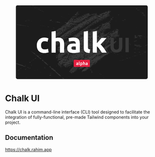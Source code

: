 <br>
<div align="center">
  <img alt="Chalk Logo" src="https://github.com/5rahim/chalk-ui/blob/main/images/Chalk_Logo2.png?raw=true" height="250"/>
<br>

</div>

# Chalk UI

Chalk UI is a command-line interface (CLI) tool designed to facilitate the integration of fully-functional,
pre-made Tailwind components into your project.

## Documentation

https://chalk.rahim.app
